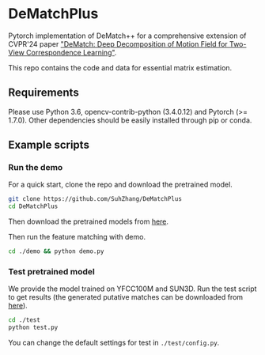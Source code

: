 # DeMatchPlus
Pytorch implementation of DeMatch++ for a comprehensive extension of CVPR'24 paper ["DeMatch: Deep Decomposition of Motion Field for Two-View Correspondence Learning"](https://openaccess.thecvf.com/content/CVPR2024/html/Zhang_DeMatch_Deep_Decomposition_of_Motion_Field_for_Two-View_Correspondence_Learning_CVPR_2024_paper.html).

This repo contains the code and data for essential matrix estimation.

## Requirements

Please use Python 3.6, opencv-contrib-python (3.4.0.12) and Pytorch (>= 1.7.0). Other dependencies should be easily installed through pip or conda.


## Example scripts

### Run the demo

For a quick start, clone the repo and download the pretrained model.
```bash
git clone https://github.com/SuhZhang/DeMatchPlus 
cd DeMatchPlus 
```
Then download the pretrained models from [here](https://drive.google.com/drive/folders/1KpUOPwlVjZlzUs9P2uXgyGvByewoTLLt?usp=drive_link).

Then run the feature matching with demo.

```bash
cd ./demo && python demo.py
```


### Test pretrained model

We provide the model trained on YFCC100M and SUN3D. Run the test script to get results (the generated putative matches can be downloaded from [here](https://drive.google.com/drive/folders/1utkm7K1w9vy02HVzQ6PFf3k5OXUDkHdf?usp=drive_link)).

```bash
cd ./test 
python test.py
```
You can change the default settings for test in `./test/config.py`.
